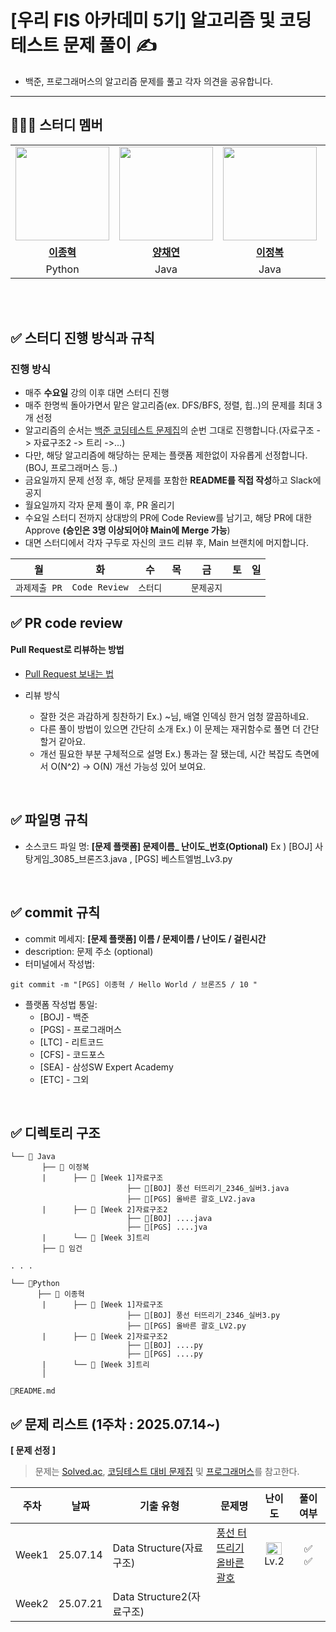 #  [우리 FIS 아카데미 5기] 알고리즘 및 코딩 테스트 문제 풀이 ✍️
- 백준, 프로그래머스의 알고리즘 문제를 풀고 각자 의견을 공유합니다.
---


## 👩‍👦‍👦 **스터디 멤버**
<table>
 <tr>
    <td align="center"><a href="https://github.com/Jhcki222"><img src="https://avatars.githubusercontent.com/Jhcki222" width="150px;" alt=""></td>
    <td align="center"><a href="https://github.com/Yang-Chaeyeon"><img src="https://avatars.githubusercontent.com/Yang-Chaeyeon" width="150px;" alt=""></td>
    <td align="center"><a href="https://github.com/JBL28"><img src="https://avatars.githubusercontent.com/JBL28" width="150px;" alt=""></td>
    <td align="center"><a href="https://github.com/wo-oaw"><img src="https://avatars.githubusercontent.com/wo-oaw" width="150px;" alt=""></td>
    <td align="center"><a href="https://github.com/woni-jo"><img src="https://avatars.githubusercontent.com/woni-jo" width="150px;" alt=""></td>
    <td align="center"><a href="https://github.com/Ju-Min-Kyung"><img src="https://avatars.githubusercontent.com/Ju-Min-Kyung" width="150px;" alt=""></td>
  </tr>
  <tr>
    <td align="center"><a href="https://github.com/Seongho0503"><b>이종혁</b></td>
    <td align="center"><a href="https://github.com/Mosquito0076"><b>양채연</b></td>
    <td align="center"><a href="https://github.com/Juwon-Kiim"><b>이정복</b></td>
    <td align="center"><a href="https://github.com/cssopy"><b>임건애</b></td>
    <td align="center"><a href="https://github.com/lea-hwang"><b>조원희</b></td>
    <td align="center"><a href="https://github.com/lea-hwang"><b>주민경</b></td>
  </tr>
  <tr> 
    <td align="center">Python</td>
    <td align="center">Java</td>
    <td align="center">Java<y</td>
    <td align="center">Java</td>
    <td align="center">Java</td>
    <td align="center">Python</td>
  </tr> 
</table>

<br />

<br />

## ✅ 스터디 진행 방식과 규칙

### 진행 방식
- 매주 **수요일** 강의 이후 대면 스터디 진행
- 매주 한명씩 돌아가면서 맡은 알고리즘(ex. DFS/BFS, 정렬, 힙..)의 문제를 최대 3개 선정
- 알고리즘의 순서는 [백준 코딩테스트 문제집](https://github.com/tony9402/baekjoon/tree/main)의 순번 그대로 진행합니다.(자료구조 -> 자료구조2 -> 트리 ->...)
- 다만, 해당 알고리즘에 해당하는 문제는 플랫폼 제한없이 자유롭게 선정합니다. (BOJ, 프로그래머스 등..)
- 금요일까지 문제 선정 후, 해당 문제를 포함한 **README를 직접 작성**하고 Slack에 공지
- 월요일까지 각자 문제 풀이 후, PR 올리기
- 수요일 스터디 전까지 상대방의 PR에 Code Review를 남기고, 해당 PR에 대한 Approve **(승인은 3명 이상되어야 Main에 Merge 가능**)
- 대면 스터디에서 각자 구두로 자신의 코드 리뷰 후, Main 브랜치에 머지합니다.

|월|화|수|목|금|토|일|
|:---:|:---:|:---:|:---:|:---:|:---:|:---:|
|`과제제출 PR`|`Code Review`|`스터디`||`문제공지`|||

## ✅ PR code review


#### Pull Request로 리뷰하는 방법   
- [Pull Request 보내는 법](https://wayhome25.github.io/git/2017/07/08/git-first-pull-request-story/)  


- 리뷰 방식
    - 잘한 것은 과감하게 칭찬하기 Ex.) ~님, 배열 인덱싱 한거 엄청 깔끔하네요. 
    - 다른 풀이 방법이 있으면 간단히 소개 Ex.) 이 문제는 재귀함수로 풀면 더 간단할거 같아요.
    - 개선 필요한 부분 구체적으로 설명 Ex.) 통과는 잘 됐는데, 시간 복잡도 측면에서 O(N^2) → O(N) 개선 가능성 있어 보여요.
<br />

## ✅ 파일명 규칙
- 소스코드 파일 명: **[문제 플랫폼] 문제이름_ 난이도_번호(Optional)**
Ex ) [BOJ] 사탕게임_3085_브론즈3.java , [PGS] 베스트엘범_Lv3.py

<br />

## ✅ commit 규칙
- commit 메세지: **[문제 플랫폼] 이름 / 문제이름 / 난이도 / 걸린시간**
- description: 문제 주소 (optional)
- 터미널에서 작성법: 
```
git commit -m "[PGS] 이종혁 / Hello World / 브론즈5 / 10 "
```
- 플랫폼 작성법 통일: 
  * [BOJ] - 백준 
  * [PGS] - 프로그래머스
  * [LTC] - 리트코드
  * [CFS] - 코드포스
  * [SEA] - 삼성SW Expert Academy
  * [ETC] - 그외

<br />

## ✅ 디렉토리 구조
```
└── 📂 Java 
       ├── 📂 이정복
       |      ├── 📂 [Week 1]자료구조
                          ├── 💾[BOJ] 풍선 터뜨리기_2346_실버3.java
                          ├── 💾[PGS] 올바른 괄호_LV2.java
       |      ├── 📂 [Week 2]자료구조2
                          ├── 💾[BOJ] ....java
                          ├── 💾[PGS] ....jva
       |      └── 📂 [Week 3]트리
       ├── 📂 임건 

. . .
 
└── 📂Python 
      ├── 📂 이종혁
       |      ├── 📂 [Week 1]자료구조
                          ├── 💾[BOJ] 풍선 터뜨리기_2346_실버3.py
                          ├── 💾[PGS] 올바른 괄호_LV2.py
       |      ├── 📂 [Week 2]자료구조2
                          ├── 💾[BOJ] ....py
                          ├── 💾[PGS] ....py
       |      └── 📂 [Week 3]트리
       │     

💾README.md
```

##  ✅ 문제 리스트 (1주차 : 2025.07.14~)

**[ 문제 선정 ]**

>  문제는 [Solved.ac](https://solved.ac/), [코딩테스트 대비 문제집](https://github.com/tony9402/baekjoon) 및 [프로그래머스](https://programmers.co.kr/)를 참고한다. 


|          주차          |    날짜      |기출 유형                                                    | 문제명                                                       | 난이도                                   | 풀이여부 |   
| --------------- | --------------- | ------------------------------------------------------------ | ------------------------------------------------------------ | :----------------------------------------: | :--------: |
| Week1 | 25.07.14 |Data Structure(자료구조)                                           | [풍선 터뜨리기](https://www.acmicpc.net/problem/2346)<br />[올바른 괄호](https://school.programmers.co.kr/learn/courses/30/lessons/129095)<br />| <img height="20px" width="25px" src="https://static.solved.ac/tier_small/8.svg"/>  <br/> Lv.2               | ✅<br />✅    |
|Week2 | 25.07.21 |Data Structure2(자료구조)                                       ||  |   | 

